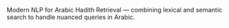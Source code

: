 Modern NLP for Arabic Hadith Retrieval — combining lexical and semantic search to handle nuanced queries in Arabic.